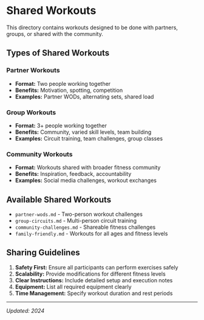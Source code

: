 # Shared Workouts

This directory contains workouts designed to be done with partners, groups, or shared with the community.

## Types of Shared Workouts

### Partner Workouts
- **Format:** Two people working together
- **Benefits:** Motivation, spotting, competition
- **Examples:** Partner WODs, alternating sets, shared load

### Group Workouts  
- **Format:** 3+ people working together
- **Benefits:** Community, varied skill levels, team building
- **Examples:** Circuit training, team challenges, group classes

### Community Workouts
- **Format:** Workouts shared with broader fitness community
- **Benefits:** Inspiration, feedback, accountability
- **Examples:** Social media challenges, workout exchanges

## Available Shared Workouts

- `partner-wods.md` - Two-person workout challenges
- `group-circuits.md` - Multi-person circuit training
- `community-challenges.md` - Shareable fitness challenges
- `family-friendly.md` - Workouts for all ages and fitness levels

## Sharing Guidelines

1. **Safety First:** Ensure all participants can perform exercises safely
2. **Scalability:** Provide modifications for different fitness levels
3. **Clear Instructions:** Include detailed setup and execution notes
4. **Equipment:** List all required equipment clearly
5. **Time Management:** Specify workout duration and rest periods

---
*Updated: 2024*
